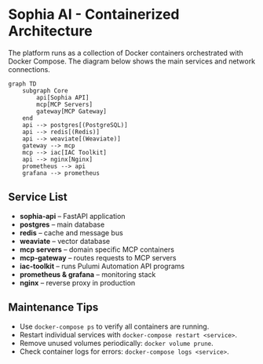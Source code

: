 # Sophia AI - Containerized Architecture

The platform runs as a collection of Docker containers orchestrated with Docker Compose.
The diagram below shows the main services and network connections.

```mermaid
graph TD
    subgraph Core
        api[Sophia API]
        mcp[MCP Servers]
        gateway[MCP Gateway]
    end
    api --> postgres[(PostgreSQL)]
    api --> redis[(Redis)]
    api --> weaviate[(Weaviate)]
    gateway --> mcp
    mcp --> iac[IAC Toolkit]
    api --> nginx[Nginx]
    prometheus --> api
    grafana --> prometheus
```

## Service List

- **sophia-api** – FastAPI application
- **postgres** – main database
- **redis** – cache and message bus
- **weaviate** – vector database
- **mcp servers** – domain specific MCP containers
- **mcp-gateway** – routes requests to MCP servers
- **iac-toolkit** – runs Pulumi Automation API programs
- **prometheus & grafana** – monitoring stack
- **nginx** – reverse proxy in production

## Maintenance Tips

- Use `docker-compose ps` to verify all containers are running.
- Restart individual services with `docker-compose restart <service>`.
- Remove unused volumes periodically: `docker volume prune`.
- Check container logs for errors: `docker-compose logs <service>`.
